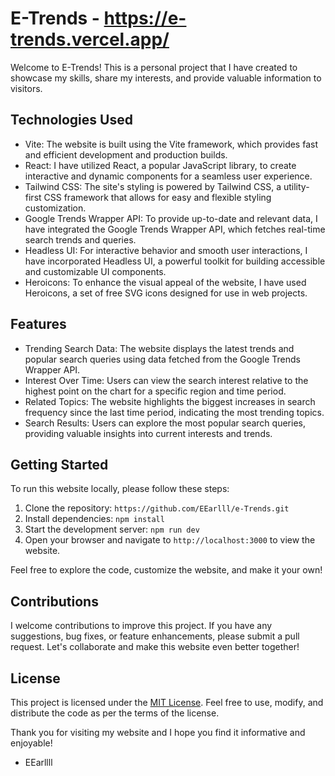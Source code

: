 # E-Trends - https://e-trends.vercel.app/

Welcome to E-Trends! This is a personal project that I have created to showcase my skills, share my interests, and provide valuable information to visitors. 

## Technologies Used

- Vite: The website is built using the Vite framework, which provides fast and efficient development and production builds.
- React: I have utilized React, a popular JavaScript library, to create interactive and dynamic components for a seamless user experience.
- Tailwind CSS: The site's styling is powered by Tailwind CSS, a utility-first CSS framework that allows for easy and flexible styling customization.
- Google Trends Wrapper API: To provide up-to-date and relevant data, I have integrated the Google Trends Wrapper API, which fetches real-time search trends and queries.
- Headless UI: For interactive behavior and smooth user interactions, I have incorporated Headless UI, a powerful toolkit for building accessible and customizable UI components.
- Heroicons: To enhance the visual appeal of the website, I have used Heroicons, a set of free SVG icons designed for use in web projects.

## Features

- Trending Search Data: The website displays the latest trends and popular search queries using data fetched from the Google Trends Wrapper API.
- Interest Over Time: Users can view the search interest relative to the highest point on the chart for a specific region and time period.
- Related Topics: The website highlights the biggest increases in search frequency since the last time period, indicating the most trending topics.
- Search Results: Users can explore the most popular search queries, providing valuable insights into current interests and trends.

## Getting Started

To run this website locally, please follow these steps:

1. Clone the repository: `https://github.com/EEarlll/e-Trends.git`
2. Install dependencies: `npm install`
3. Start the development server: `npm run dev`
4. Open your browser and navigate to `http://localhost:3000` to view the website.

Feel free to explore the code, customize the website, and make it your own!

## Contributions

I welcome contributions to improve this project. If you have any suggestions, bug fixes, or feature enhancements, please submit a pull request. Let's collaborate and make this website even better together!

## License

This project is licensed under the [MIT License](LICENSE). Feel free to use, modify, and distribute the code as per the terms of the license.

Thank you for visiting my website and I hope you find it informative and enjoyable!

- EEarllll

